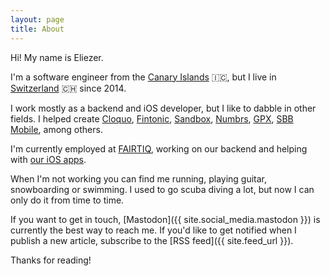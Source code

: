 ```yaml
---
layout: page
title: About
---
```

Hi! My name is Eliezer.

I'm a software engineer from the [Canary Islands](https://en.wikipedia.org/wiki/Canary_Islands) 🇮🇨, but I live in [Switzerland](https://en.wikipedia.org/wiki/Switzerland) 🇨🇭 since 2014.

I work mostly as a backend and iOS developer, but I like to dabble in other fields. I helped create [Cloquo](https://web.archive.org/web/20140712053035/https://my.cloquo.com/), [Fintonic](https://www.fintonic.com/), [Sandbox](http://sandbox.is), [Numbrs](https://web.archive.org/web/20160527014416/https://www.centralway.com/de/), [GPX](https://web.archive.org/web/20170903231051/https://www.fifatms.com/gpx/), [SBB Mobile](https://itunes.apple.com/app/sbb-mobile/id294855237), among others.

I'm currently employed at [FAIRTIQ](https://fairtiq.com), working on our backend and helping with [our iOS apps](https://apps.apple.com/developer/fairtiq-ag/id1094360402).

When I'm not working you can find me running, playing guitar, snowboarding or swimming. I used to go scuba diving a lot, but now I can only do it from time to time.

If you want to get in touch, [Mastodon]({{ site.social_media.mastodon }}) is currently the best way to reach me. If you'd like to get notified when I publish a new article, subscribe to the [RSS feed]({{ site.feed_url }}).

Thanks for reading!

